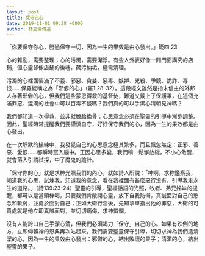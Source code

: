 ```yaml
---
layout: post
title: 保守己心
date: 2019-11-01 09:28 +0800
author: 林立倫傳道
---
```


「你要保守你心，勝過保守一切，因為一生的果效是由心發出。」箴四:23

心的雜亂，需要整理；心的污濁，需要潔淨。有些人外表好像一問門面講究的店鋪，但心靈卻像店鋪的後巷，藏污納垢，極需清理。

污濁的心裡面裝滿了不義、邪惡、貪婪、惡毒、嫉妒、兇殺、爭競、詭詐、毒恨……保羅統稱之為「邪僻的心」（羅1:28-32）。這段經文雖然是指未信主的外邦人存著邪僻的心，但我們這些蒙恩得救的基督徒，難道又戴上了保護罩，在這個充滿罪惡、混濁的社會中可以百毒不侵嗎？我們真的可以手潔心清朝見神嗎？

我們都知道一次得救，並非就脫胎換骨；心思意念必須在聖靈的引導中漸步調整。因此，聖經時常提醒我們要謹慎自守，好好保守我們的心，因為一生的果效都是由心發出。

在一次靜默的操練中，我發覺自己的心思意念極其繁多，而且飄忽無定：正邪、善惡、愛恨……都瞬時竄入腦中。正因心思多變，我們稍一鬆懈放縱，不小心儆醒，就會落入引誘試探，中了魔鬼的詭計。

「保守你的心」就是求神光照我們的內心，就如詩人所說：「神啊，求祢鑑察我，知道我的心思，試煉我，知道我的意念，看在我裡面有甚麼惡行沒有，引導我走永生的道路。」（詩139:23-24）聖靈的引導，聖經話語的光照，牧者、弟兄姊妹的提醒，都可以是當頭棒喝，只要我們肯敞開心靈，放下自我防衛，真誠面對自己的慾念和軟弱，並勇於面對自己；正如大衛行淫後，先知拿單指出他的罪惡，大衛的可貴處就是他立即真誠面對，並切切痛侮，求神憐憫。

沒有人能誇口自己手潔心清，但我們必須竭力「保守」自己的心。如果有跌倒的地方，立即仰賴神的恩典再次站起來。我們需要聖靈保守引導，切切求神為我們造清潔的心，因為一生的果效由心發出：邪僻的心，結出敗壞的果子；清潔的心，結出聖靈的果子。